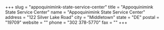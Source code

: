 +++
slug = "appoquinimink-state-service-center"
title = "Appoquinimink State Service Center"
name = "Appoquinimink State Service Center"
address = "122 Silver Lake Road"
city = "Middletown"
state = "DE"
postal = "19709"
website = ""
phone = "302 378-5770"
fax = ""
+++
